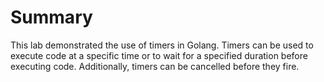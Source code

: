 # Summary

This lab demonstrated the use of timers in Golang. Timers can be used to execute code at a specific time or to wait for a specified duration before executing code. Additionally, timers can be cancelled before they fire.
